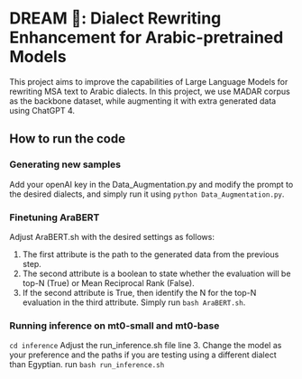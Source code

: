 # DREAM 💭: Dialect Rewriting Enhancement for Arabic-pretrained Models
This project aims to improve the capabilities of Large Language Models for rewriting MSA text to Arabic dialects. In this project, we use MADAR corpus as the backbone dataset, while augmenting it with extra generated data using ChatGPT 4.

## How to run the code
### Generating new samples
Add your openAI key in the Data_Augmentation.py and modify the prompt to the desired dialects, and simply run it using `python Data_Augmentation.py`.

### Finetuning AraBERT
Adjust AraBERT.sh with the desired settings as follows:
  1) The first attribute is the path to the generated data from the previous step.
  2) The second attribute is a boolean to state whether the evaluation will be top-N (True) or Mean Reciprocal Rank (False).
  3) If the second attribute is True, then identify the N for the top-N evaluation in the third attribute.
Simply run `bash AraBERT.sh`.

### Running inference on mt0-small and mt0-base
`cd inference`
Adjust the run_inference.sh file line 3. Change the model as your preference and the paths if you are testing using a different dialect than Egyptian.
run `bash run_inference.sh`
